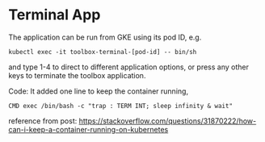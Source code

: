 # Terminal App
The application can be run from GKE using its pod ID, e.g.
  ```
  kubectl exec -it toolbox-terminal-[pod-id] -- bin/sh
  ```
and type 1-4 to direct to different application options, or press any other keys to terminate the toolbox application.

Code:
It added one line to keep the container running,
  ```
  CMD exec /bin/bash -c "trap : TERM INT; sleep infinity & wait"
  ```
reference from post:
https://stackoverflow.com/questions/31870222/how-can-i-keep-a-container-running-on-kubernetes
